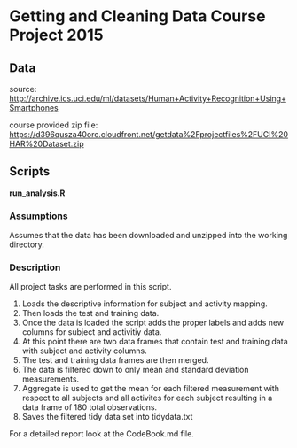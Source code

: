 # Getting and Cleaning Data Course Project 2015

## Data

source:
http://archive.ics.uci.edu/ml/datasets/Human+Activity+Recognition+Using+Smartphones 

course provided zip file:
https://d396qusza40orc.cloudfront.net/getdata%2Fprojectfiles%2FUCI%20HAR%20Dataset.zip 

## Scripts
**run_analysis.R**

### Assumptions
Assumes that the data has been downloaded and unzipped into the working directory.

### Description
All project tasks are performed in this script.

1. Loads the descriptive information for subject and activity mapping. 
2. Then loads the test and training data. 
3. Once the data is loaded the script adds the proper labels and adds new columns for subject and activitiy data. 
4. At this point there are two data frames that contain test and training data with subject and activity columns.
5. The test and training data frames are then merged.
6. The data is filtered down to only mean and standard deviation measurements.
7. Aggregate is used to get the mean for each filtered measurement with respect to all subjects and all activites for each subject resulting in a data frame of 180 total observations.
8. Saves the filtered tidy data set into tidydata.txt

For a detailed report look at the CodeBook.md file.
